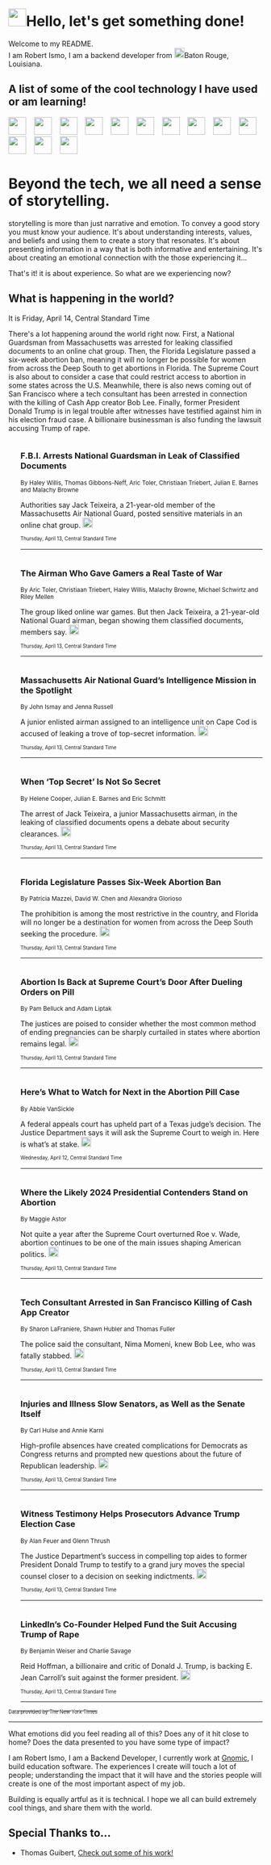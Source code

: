 <h1><img src="https://emojis.slackmojis.com/emojis/images/1643514375/3493/hot-coffee.gif?1643514375" width="35"/>Hello, let's get something done!</h1>

<p>Welcome to my README.<br/>
I am Robert Ismo, I am a backend developer from <img src="https://emojis.slackmojis.com/emojis/images/1638395689/50435/moulin_rouge.png?1638395689" width="20"/>Baton Rouge, Louisiana.</p>
<h2>A list of some of the cool technology I have used or am learning!</h2>
<p>
<img src="https://emojis.slackmojis.com/emojis/images/1643516091/21142/meow_bongotap.gif?1643516091" width="35" alt="">
<img src="https://img.shields.io/badge/Favorite%20Frontend%20Framework-SvelteKit-f83903" alt="">
<img src="https://img.shields.io/badge/Second%20Favorite-Vue-40b581" alt="">
<img src="https://img.shields.io/badge/Most%20Used%20Runtime-Nodejs-78b061" alt="">
<img src="https://emojis.slackmojis.com/emojis/images/1643517416/34482/fire.gif?1643517416" width="35" alt="">
<img src="https://img.shields.io/badge/Javascript%20But%20Better-Typescript-0078ca" alt="">
<img src="https://img.shields.io/badge/Favorite%20Language-Elixir-3e244d" alt="">
<img src="https://img.shields.io/badge/Containerize%20Everything-Docker-6ac9ef" alt="">
<img src="https://emojis.slackmojis.com/emojis/images/1643514596/5999/meow_party.gif?1643514596" width="35" alt="">
<img src="https://img.shields.io/badge/API%20Love%20Language-Graphql-de32a5" alt="">
<img src="https://img.shields.io/badge/Our%20Favorite%20Version%20Controller-Git-e94f33" alt="">
<img src="https://img.shields.io/badge/Favorite%20Database-Redis-d42d1d" alt="">
<img src="https://emojis.slackmojis.com/emojis/images/1643514559/5584/deployparrot.gif?1643514559" width="35" alt="">
<img src="https://img.shields.io/badge/Container%20Interstate-RabbitMQ-f66200" alt="">
<img src="https://img.shields.io/badge/Gotta%20Learn-Kubernetes-316adf" alt="">
<img src="https://img.shields.io/badge/Really%20Mature%20Now-WASM-654fef" alt="">
<img src="https://emojis.slackmojis.com/emojis/images/1666642497/61942/dance_vibe.gif?1666642497" width="35" alt="">
<img src="https://img.shields.io/badge/For%20My%20M1-ARM64-657d96" alt="">
<img src="https://img.shields.io/badge/Loving%20This%20So%20Much-TailwindCSS-17bcb5" alt="">
<img src="https://img.shields.io/badge/Cool%20Build%20Tool-Vite-f9cb24" alt="">
<img src="https://emojis.slackmojis.com/emojis/images/1669231376/62819/working-on-it.gif?1669231376" width="35" alt="">
<img src="https://img.shields.io/badge/Fun%20and%20Easy%20Database-MongoDB-5f8c49" alt="">
<img src="https://img.shields.io/badge/JS%20Life%20Support-NPM-c73737" alt="">
<img src="https://img.shields.io/badge/I%20Liked%20It-DynamoDB-0073b9" alt="">
<img src="https://emojis.slackmojis.com/emojis/images/1643514045/46/question.gif?1643514045" width="35" alt="">
<img src="https://img.shields.io/badge/cool-React-60d6f9" alt="">
<img src="https://img.shields.io/badge/Future%20Big%20Project-Lambda-f37e00" alt="">
<img src="https://img.shields.io/badge/NPM%20But%20Better-PNPM-f1aa07" alt="">
<img src="https://emojis.slackmojis.com/emojis/images/1643514943/9662/fbwow.gif?1643514943" width="35" alt="">
<img src="https://img.shields.io/badge/First%20Language-C-662079" alt="">
<img src="https://img.shields.io/badge/Where%20I%20Deploy%20Frontend-Vercel-000000" alt="">
<img src="https://img.shields.io/badge/Who%20Does%20not%20Want%20an%20App-Swift-f9492a" alt="">
<img src="https://emojis.slackmojis.com/emojis/images/1643514058/151/javascript.png?1643514058" width="35" alt="">
<img src="https://img.shields.io/badge/cool-Python-fbd542" alt="">
<img src="https://img.shields.io/badge/Favorite%20Something-Stripe-656cdc" alt="">
<img src="https://img.shields.io/badge/Of%20Course-HTML5-ed6327" alt="">
<img src="https://emojis.slackmojis.com/emojis/images/1660415405/60731/bomb.gif?1660415405" width="35" alt="">
<img src="https://img.shields.io/badge/hate-CSS-2964ec" alt="">
<img src="https://img.shields.io/badge/Learning-CircleCI-141215" alt="">
<img src="https://img.shields.io/badge/Learning-Rust-fbbb3b" alt="">
<img src="https://emojis.slackmojis.com/emojis/images/1660415397/60712/writing-hand.gif?1660415397" width="35" alt="">
<img src="https://img.shields.io/badge/Dev%20Browser%20of%20Choice-Firefox-cc4e26" alt="">
<img src="https://img.shields.io/badge/Recoverying%20From%20Windows-UNIX-1781e3" alt="">
<img src="https://img.shields.io/badge/LOVE-LogSeq-90c1c2" alt="">
<img src="https://emojis.slackmojis.com/emojis/images/1643514066/223/kirby.gif?1643514066" width="35" alt="">
<img src="https://img.shields.io/badge/Daily%20Driver-MacOS-e6e6e8" alt="">
<img src="https://img.shields.io/badge/Git%20Server-Github-000000" alt="">
<img src="https://img.shields.io/badge/enjoyable-EC2-f17428" alt="">
<img src="https://emojis.slackmojis.com/emojis/images/1643514239/2069/excited.gif?1643514239" width="35" alt="">
</p>
<h1>Beyond the tech, we all need a sense of storytelling.</h1>
<p>storytelling is more than just narrative and emotion. To convey a good story you must know your audience. It's about understanding interests, values, and beliefs and using them to create a story that resonates. It's about presenting information in a way that is both informative and entertaining. It's about creating an emotional connection with the those experiencing it...</p>
<p>That's it! it is about experience. So what are we experiencing now?</p>
<h2>What is happening in the world?</h2>
<p>It is Friday, April 14, Central Standard Time</p>
<p>
There&#39;s a lot happening around the world right now. First, a National Guardsman from Massachusetts was arrested for leaking classified documents to an online chat group. Then, the Florida Legislature passed a six-week abortion ban, meaning it will no longer be possible for women from across the Deep South to get abortions in Florida. The Supreme Court is also about to consider a case that could restrict access to abortion in some states across the U.S. Meanwhile, there is also news coming out of San Francisco where a tech consultant has been arrested in connection with the killing of Cash App creator Bob Lee. Finally, former President Donald Trump is in legal trouble after witnesses have testified against him in his election fraud case. A billionaire businessman is also funding the lawsuit accusing Trump of rape.</p>
<ol>
<img src="https://img.shields.io/badge/-world-blue" alt="">
<h3>F.B.I. Arrests National Guardsman in Leak of Classified Documents</h3>
<sub>By Haley Willis, Thomas Gibbons-Neff, Aric Toler, Christiaan Triebert, Julian E. Barnes and Malachy Browne</sub>
<p>Authorities say Jack Teixeira, a 21-year-old member of the Massachusetts Air National Guard, posted sensitive materials in an online chat group.  <a href="https://nyti.ms/3KAO04l"><img src="https://developer.nytimes.com/files/poweredby_nytimes_30b.png?v=1583354208352" height="20"></a></p>
<sub><sub>Thursday, April 13, Central Standard Time</sub></sub>
<hr/>
<img src="https://img.shields.io/badge/-world-blue" alt="">
<h3>The Airman Who Gave Gamers a Real Taste of War</h3>
<sub>By Aric Toler, Christiaan Triebert, Haley Willis, Malachy Browne, Michael Schwirtz and Riley Mellen</sub>
<p>The group liked online war games. But then Jack Teixeira, a 21-year-old National Guard airman, began showing them classified documents, members say.  <a href="https://nyti.ms/3A2MUcA"><img src="https://developer.nytimes.com/files/poweredby_nytimes_30b.png?v=1583354208352" height="20"></a></p>
<sub><sub>Thursday, April 13, Central Standard Time</sub></sub>
<hr/>
<img src="https://img.shields.io/badge/-us-blue" alt="">
<h3>Massachusetts Air National Guard’s Intelligence Mission in the Spotlight</h3>
<sub>By John Ismay and Jenna Russell</sub>
<p>A junior enlisted airman assigned to an intelligence unit on Cape Cod is accused of leaking a trove of top-secret information.  <a href="https://nyti.ms/3MHuN3D"><img src="https://developer.nytimes.com/files/poweredby_nytimes_30b.png?v=1583354208352" height="20"></a></p>
<sub><sub>Thursday, April 13, Central Standard Time</sub></sub>
<hr/>
<img src="https://img.shields.io/badge/-us-blue" alt="">
<h3>When ‘Top Secret’ Is Not So Secret</h3>
<sub>By Helene Cooper, Julian E. Barnes and Eric Schmitt</sub>
<p>The arrest of Jack Teixeira, a junior Massachusetts airman, in the leaking of classified documents opens a debate about security clearances.  <a href="https://nyti.ms/3o8HcDw"><img src="https://developer.nytimes.com/files/poweredby_nytimes_30b.png?v=1583354208352" height="20"></a></p>
<sub><sub>Thursday, April 13, Central Standard Time</sub></sub>
<hr/>
<img src="https://img.shields.io/badge/-us-blue" alt="">
<h3>Florida Legislature Passes Six-Week Abortion Ban</h3>
<sub>By Patricia Mazzei, David W. Chen and Alexandra Glorioso</sub>
<p>The prohibition is among the most restrictive in the country, and Florida will no longer be a destination for women from across the Deep South seeking the procedure.  <a href="https://nyti.ms/41hXPei"><img src="https://developer.nytimes.com/files/poweredby_nytimes_30b.png?v=1583354208352" height="20"></a></p>
<sub><sub>Thursday, April 13, Central Standard Time</sub></sub>
<hr/>
<img src="https://img.shields.io/badge/-health-blue" alt="">
<h3>Abortion Is Back at Supreme Court’s Door After Dueling Orders on Pill</h3>
<sub>By Pam Belluck and Adam Liptak</sub>
<p>The justices are poised to consider whether the most common method of ending pregnancies can be sharply curtailed in states where abortion remains legal.  <a href="https://nyti.ms/41rPhBJ"><img src="https://developer.nytimes.com/files/poweredby_nytimes_30b.png?v=1583354208352" height="20"></a></p>
<sub><sub>Thursday, April 13, Central Standard Time</sub></sub>
<hr/>
<img src="https://img.shields.io/badge/-us-blue" alt="">
<h3>Here’s What to Watch for Next in the Abortion Pill Case</h3>
<sub>By Abbie VanSickle</sub>
<p>A federal appeals court has upheld part of a Texas judge’s decision. The Justice Department says it will ask the Supreme Court to weigh in. Here is what’s at stake.  <a href="https://nyti.ms/3KwTz3J"><img src="https://developer.nytimes.com/files/poweredby_nytimes_30b.png?v=1583354208352" height="20"></a></p>
<sub><sub>Wednesday, April 12, Central Standard Time</sub></sub>
<hr/>
<img src="https://img.shields.io/badge/-us-blue" alt="">
<h3>Where the Likely 2024 Presidential Contenders Stand on Abortion</h3>
<sub>By Maggie Astor</sub>
<p>Not quite a year after the Supreme Court overturned Roe v. Wade, abortion continues to be one of the main issues shaping American politics.  <a href="https://nyti.ms/41jELMU"><img src="https://developer.nytimes.com/files/poweredby_nytimes_30b.png?v=1583354208352" height="20"></a></p>
<sub><sub>Thursday, April 13, Central Standard Time</sub></sub>
<hr/>
<img src="https://img.shields.io/badge/-us-blue" alt="">
<h3>Tech Consultant Arrested in San Francisco Killing of Cash App Creator</h3>
<sub>By Sharon LaFraniere, Shawn Hubler and Thomas Fuller</sub>
<p>The police said the consultant, Nima Momeni, knew Bob Lee, who was fatally stabbed.  <a href="https://nyti.ms/43y6g7i"><img src="https://developer.nytimes.com/files/poweredby_nytimes_30b.png?v=1583354208352" height="20"></a></p>
<sub><sub>Thursday, April 13, Central Standard Time</sub></sub>
<hr/>
<img src="https://img.shields.io/badge/-us-blue" alt="">
<h3>Injuries and Illness Slow Senators, as Well as the Senate Itself</h3>
<sub>By Carl Hulse and Annie Karni</sub>
<p>High-profile absences have created complications for Democrats as Congress returns and prompted new questions about the future of Republican leadership.  <a href="https://nyti.ms/3KAEfTQ"><img src="https://developer.nytimes.com/files/poweredby_nytimes_30b.png?v=1583354208352" height="20"></a></p>
<sub><sub>Thursday, April 13, Central Standard Time</sub></sub>
<hr/>
<img src="https://img.shields.io/badge/-us-blue" alt="">
<h3>Witness Testimony Helps Prosecutors Advance Trump Election Case</h3>
<sub>By Alan Feuer and Glenn Thrush</sub>
<p>The Justice Department’s success in compelling top aides to former President Donald Trump to testify to a grand jury moves the special counsel closer to a decision on seeking indictments.  <a href="https://nyti.ms/3mxJ0pb"><img src="https://developer.nytimes.com/files/poweredby_nytimes_30b.png?v=1583354208352" height="20"></a></p>
<sub><sub>Thursday, April 13, Central Standard Time</sub></sub>
<hr/>
<img src="https://img.shields.io/badge/-nyregion-blue" alt="">
<h3>LinkedIn’s Co-Founder Helped Fund the Suit Accusing Trump of Rape</h3>
<sub>By Benjamin Weiser and Charlie Savage</sub>
<p>Reid Hoffman, a billionaire and critic of Donald J. Trump, is backing E. Jean Carroll’s suit against the former president.  <a href="https://nyti.ms/41nELeE"><img src="https://developer.nytimes.com/files/poweredby_nytimes_30b.png?v=1583354208352" height="20"></a></p>
<sub><sub>Thursday, April 13, Central Standard Time</sub></sub>
<hr/>
</ol>
<a href="https://developer.nytimes.com"><sub><sub>Data provided by The New York Times</sub></sub></a>
<hr/>
<p>What emotions did you feel reading all of this? Does any of it hit close to home? Does the data presented to you have some type of impact?</p>
<p>I am Robert Ismo, I am a Backend Developer, I currently work at <a href="https://gnomic.education/">Gnomic</a>, I build education software. The experiences I create will touch a lot of people; understanding the impact that it will have and the stories people will create is one of the most important aspect of my job.</p>
<p>Building is equally artful as it is technical. I hope we all can build extremely cool things, and share them with the world.</p>
<h2>Special Thanks to...</h2>
<ul>
<li>Thomas Guibert, <a href="https://github.com/thmsgbrt/thmsgbrt">Check out some of his work!</a></li>
</ul>